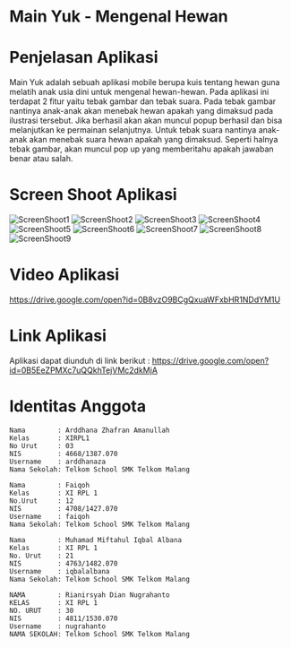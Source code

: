 # Main Yuk - Mengenal Hewan

# Penjelasan Aplikasi
  Main Yuk adalah sebuah aplikasi mobile berupa kuis tentang hewan guna melatih anak usia dini untuk mengenal hewan-hewan. Pada aplikasi ini
  terdapat 2 fitur yaitu tebak gambar dan tebak suara. Pada tebak gambar nantinya anak-anak akan menebak hewan apakah yang dimaksud pada ilustrasi tersebut. Jika berhasil akan akan muncul popup berhasil dan bisa melanjutkan ke permainan selanjutnya.
  Untuk tebak suara nantinya anak-anak akan menebak suara hewan apakah yang dimaksud. Seperti halnya tebak gambar, akan muncul pop up yang memberitahu apakah jawaban benar atau salah.
  
# Screen Shoot Aplikasi
 ![ScreenShoot1](https://docs.google.com/uc?id=0B8vzO9BCgQxuSWtsd2REbTVTcVk)
 ![ScreenShoot2](https://docs.google.com/uc?id=0B8vzO9BCgQxuZ1hXY0RjNGpGZTA)
 ![ScreenShoot3](https://docs.google.com/uc?id=0B8vzO9BCgQxuOGozeGJpTVNFSTg)
 ![ScreenShoot4](https://docs.google.com/uc?id=0B8vzO9BCgQxuVFpkZmNUWTVfQU0)
 ![ScreenShoot5](https://docs.google.com/uc?id=0B8vzO9BCgQxuZXVVQjYtLWQwd1U)
 ![ScreenShoot6](https://docs.google.com/uc?id=0B8vzO9BCgQxuR3ZaSll6WExjczg)
 ![ScreenShoot7](https://docs.google.com/uc?id=0B8vzO9BCgQxuaWUxOXRaUXdiRUE)
 ![ScreenShoot8](https://docs.google.com/uc?id=0B8vzO9BCgQxuZXpESTE2T0RRcU0)
 ![ScreenShoot9](https://docs.google.com/uc?id=0B8vzO9BCgQxuZ3Z3eGd0b2pMVmM)

# Video Aplikasi
https://drive.google.com/open?id=0B8vzO9BCgQxuaWFxbHR1NDdYM1U

# Link Aplikasi
Aplikasi dapat diunduh di link berikut : https://drive.google.com/open?id=0B5EeZPMXc7uQQkhTejVMc2dkMjA

# Identitas Anggota
    Nama        : Arddhana Zhafran Amanullah
    Kelas       : XIRPL1
    No Urut     : 03
    NIS         : 4668/1387.070
    Username    : arddhanaza
    Nama Sekolah: Telkom School SMK Telkom Malang
  
    Nama        : Faiqoh
    Kelas       : XI RPL 1
    No.Urut     : 12
    NIS         : 4708/1427.070
    Username    : faiqoh
    Nama Sekolah: Telkom School SMK Telkom Malang
        
    Nama        : Muhamad Miftahul Iqbal Albana
    Kelas       : XI RPL 1
    No. Urut    : 21
    NIS         : 4763/1482.070
    Username    : iqbalalbana
    Nama Sekolah: Telkom School SMK Telkom Malang

    NAMA        : Rianirsyah Dian Nugrahanto
    KELAS       : XI RPL 1
    NO. URUT    : 30
    NIS         : 4811/1530.070
    Username    : nugrahanto
    NAMA SEKOLAH: Telkom School SMK Telkom Malang


 
